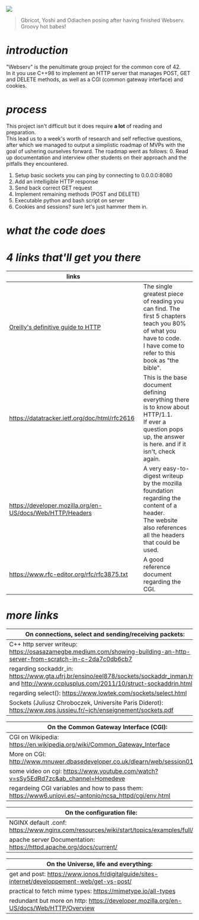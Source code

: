 ![](https://i.imgur.com/IuhbEAr.png)
> Gbricot, Yoshi and Odiachen posing after having finished Webserv. Groovy hot babes!

# <i>introduction</i>
"Webserv" is the penultimate group project for the common core of 42. 
<br />In it you use C++98 to implement an HTTP server that manages POST, GET and DELETE methods, as well as a CGI (common gateway interface) and cookies.

# <i>process</i>
This project isn't difficult but it does require **a lot** of reading and preparation.
<br />This lead us to a week's worth of research and self reflective questions, after which we managed to output a simplistic roadmap of MVPs with the goal of ushering ourselves forward. The roadmap went as follows:
0. Read up documentation and interview other students on their approach and the pitfalls they encountered.
1. Setup basic sockets you can ping by connecting to 0.0.0.0:8080
2. Add an intelligible HTTP response
3. Send back correct GET request
4. Implement remaining methods (POST and DELETE)
5. Executable python and bash script on server
6. Cookies and sessions? sure let's just hammer them in.

# <i>what the code does</i>

# <i>4 links that'll get you there</i>
| links |  |
| --- | --- |
| [Oreilly's definitive guide to HTTP](https://dl.ebooksworld.ir/books/HTTP.The.Definitive.Guide.Brian.Totty.David.Gourley.OReilly.9781565925090.EBooksWorld.ir.pdf) | The single greatest piece of reading you can find. The first 5 chapters teach you 80% of what you have to code.<br />I have come to refer to this book as "the bible". |
| https://datatracker.ietf.org/doc/html/rfc2616 | This is the base document defining everything there is to know about HTTP/1.1.<br />If ever a question pops up, the answer is here. and if it isn't, check again. |
| https://developer.mozilla.org/en-US/docs/Web/HTTP/Headers | A very easy-to-digest writeup by the mozilla foundation regarding the content of a header.<br />The website also references all the headers that could be used. |
| https://www.rfc-editor.org/rfc/rfc3875.txt | A good reference document regarding the CGI. |
# <i>more links</i>
| On connections, select and sending/receiving packets: |
| ---   | 
| C++ http server writeup:    https://osasazamegbe.medium.com/showing-building-an-http-server-from-scratch-in-c-2da7c0db6cb7 | 
| regarding sockaddr_in:   https://www.gta.ufrj.br/ensino/eel878/sockets/sockaddr_inman.html and http://www.ccplusplus.com/2011/10/struct-sockaddrin.html | 
| regarding select():    https://www.lowtek.com/sockets/select.html | 
| Sockets (Juliusz Chroboczek, Universite Paris Diderot):    https://www.pps.jussieu.fr/~jch/enseignement/sockets.pdf | 

| On the Common Gateway Interface (CGI): |
| ---   | 
| CGI on Wikipedia: https://en.wikipedia.org/wiki/Common_Gateway_Interface | 
| More on CGI:    http://www.mnuwer.dbasedeveloper.co.uk/dlearn/web/session01.htm | 
| some video on cgi: https://www.youtube.com/watch?v=sSy5EdRd7zc&ab_channel=Homedeve | 
| regardeing CGI variables and how to pass them:      https://www6.uniovi.es/~antonio/ncsa_httpd/cgi/env.html | 

| On the configuration file: |
| ---   | 
| NGINX default .conf:    https://www.nginx.com/resources/wiki/start/topics/examples/full/ |
| apache server Documentation:    https://httpd.apache.org/docs/current/ |

| On the Universe, life and everything: |
| ---   | 
| get and post: https://www.ionos.fr/digitalguide/sites-internet/developpement-web/get-vs-post/ | 
| practical to fetch mime types:      https://mimetype.io/all-types | 
| redundant but more on http:    https://developer.mozilla.org/en-US/docs/Web/HTTP/Overview | 
